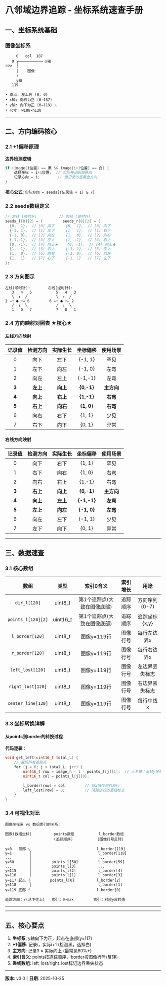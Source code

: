 # 八邻域边界追踪 - 坐标系统速查手册

## 一、坐标系统基础

### 图像坐标系

```
     0   col  187
   0 ┌──────────→ x轴
row  │
     │    图像
     ↓
     y轴
   119

• 原点: 左上角 (0, 0)
• x轴: 向右为正 (0→187)
• y轴: 向下为正 (0→119) ⚠️
• 尺寸: w188×h120
```


---

## 二、方向编码核心

### 2.1 +1偏移原理

**边界检测逻辑**:
```c
if (image[i位置] == 黑 && image[i+1位置] == 白) {
    选择坐标 = i+1位置;  // 实际移动到白色点
    记录方向 = i;        // 但记录的是黑色方向
}
```

**核心公式**: `实际方向 = seeds[(记录值 + 1) & 7]`

### 2.2 seeds数组定义

```c
// 左线 (顺时针)          // 右线 (逆时针)
seeds_l[8][2] = {         seeds_r[8][2] = {
  {0,  1},  // [0] 向下     {0,  1},  // [0] 向下
  {-1, 1},  // [1] 左下     {1,  1},  // [1] 右下
  {-1, 0},  // [2] 向左     {1,  0},  // [2] 向右
  {-1,-1},  // [3] 左上     {1, -1},  // [3] 右上
  {0, -1},  // [4] 向上★    {0, -1},  // [4] 向上★
  {1, -1},  // [5] 右上     {-1,-1},  // [5] 左上
  {1,  0},  // [6] 向右     {-1, 0},  // [6] 向左
  {1,  1}   // [7] 右下     {-1, 1}   // [7] 左下
};
```

### 2.3 方向图示

```
左线(顺时针):        右线(逆时针):
   3   4   5           5   4   3
   ╲  ↑  ╱             ╲  ↑  ╱
2 ←─ ● ─→ 6         6 ←─ ● ─→ 2
   ╱  ↓  ╲             ╱  ↓  ╲
   1   0   7           7   0   1
```

### 2.4 方向映射对照表 ★核心★

#### 左线方向映射

| 记录值 | 检测方向 | 实际生长 | 坐标偏移 | 使用场景 |
|:-----:|:-------:|:-------:|:--------:|:------:|
| 0 | 向下 | 左下 | {-1, 1} | 罕见 |
| 1 | 左下 | 向左 | {-1, 0} | 左弯 |
| 2 | 向左 | 左上 | {-1,-1} | 左弯 |
| **3** | **左上** | **向上** | **{0,-1}** | **主方向** |
| **4** | **向上** | **右上** | **{1,-1}** | **右弯** |
| **5** | **右上** | **向右** | **{1, 0}** | **右弯** |
| 6 | 向右 | 右下 | {1, 1} | 少见 |
| 7 | 右下 | 向下 | {0, 1} | 异常 |

#### 右线方向映射

| 记录值 | 检测方向 | 实际生长 | 坐标偏移 | 使用场景 |
|:-----:|:-------:|:-------:|:--------:|:------:|
| 0 | 向下 | 右下 | {1, 1} | 罕见 |
| 1 | 右下 | 向右 | {1, 0} | 右弯 |
| 2 | 向右 | 右上 | {1,-1} | 右弯 |
| **3** | **右上** | **向上** | **{0,-1}** | **主方向** |
| **4** | **向上** | **左上** | **{-1,-1}** | **左弯** |
| **5** | **左上** | **向左** | **{-1, 0}** | **左弯** |
| 6 | 向左 | 左下 | {-1, 1} | 少见 |
| 7 | 左下 | 向下 | {0, 1} | 异常 |


---

## 三、数据速查

### 3.1 核心数组

| 数组 | 类型 | 索引0含义 | 索引增长 | 用途 |
|:----:|:----:|:--------:|:-------:|:----:|
| `dir_l[120]` | uint8_t | 第1个追踪点(大致在图像底部) | 追踪顺序 | 方向序列(0-7) |
| `points_l[120][2]` | uint16_t | 第1个追踪点(大致在图像底部) | 追踪顺序 | 追踪坐标{x,y} |
| `l_border[120]` | uint8_t | 图像y=119行 | 图像行号 | 每行左边界x |
| `r_border[120]` | uint8_t | 图像y=119行 | 图像行号 | 每行右边界x |
| `left_lost[120]` | uint8_t | 图像y=119行 | 图像行号 | 左边界丢失标志 |
| `right_lost[120]` | uint8_t | 图像y=119行 | 图像行号 | 右边界丢失标志 |
| `center_line[120]` | uint8_t | 图像y=119行 | 图像行号 | 每行中线x |




### 3.3 坐标转换详解

#### 从points到border的转换过程

**代码逻辑**：
```c
void get_left(uint16_t total_L) {
    // 遍历所有追踪点
    for (j = 0; j < total_L; j++) {
        uint16_t row = image_h - 1 - points_l[j][1];  // ⚠️关键：反转y坐标
        uint16_t col = points_l[j][0];
        
        l_border[row] = col;        // 将x值存到对应行
        left_lost[row] = 0;         // 清除该行的丢线标志
    }
}
```


### 3.4 可视化对比

```
图像坐标系 vs 数组索引的关系：

图像(数组坐标)          points数组           l_border数组
                      (追踪顺序)           (图像行号反转)

y=0   顶部 ┐                              l_border[119]
y=1        │                              l_border[118]
...        │                              ...
y=60       │         points_l[50]         l_border[59]
...        │         points_l[3]          ...
y=115      │         points_l[2]          l_border[4]
y=116      │         points_l[1]          l_border[3]
y=117 起点 │         points_l[0]          l_border[2] 
y=118      │                              l_border[1]
y=119 底部 ┘                              l_border[0]

追踪方向：↑(从下往上)   索引：0→max         索引：对应y反转值
```


---



---

## 五、核心要点

1. **坐标系**: y轴向下为正，起点在底部(y≈117)
2. **+1偏移**: 记录i，实际i+1 (检测黑，选择白)
3. **主方向**: 记录3 = 实际向上 (最常见80%+)
4. **索引含义**: points按追踪顺序，border按图像行号(反转)
5. **丢线数组**: left_lost/right_lost标记边界丢失状态

---

**版本**: v3.0 | **日期**: 2025-10-25 
